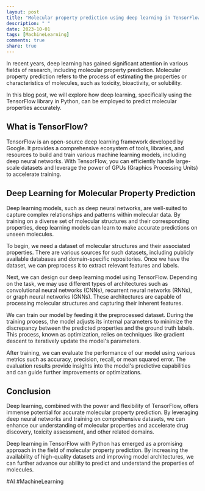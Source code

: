 ```yaml
---
layout: post
title: "Molecular property prediction using deep learning in TensorFlow with Python"
description: " "
date: 2023-10-01
tags: [MachineLearning]
comments: true
share: true
---
```


In recent years, deep learning has gained significant attention in various fields of research, including molecular property prediction. Molecular property prediction refers to the process of estimating the properties or characteristics of molecules, such as toxicity, bioactivity, or solubility.

In this blog post, we will explore how deep learning, specifically using the TensorFlow library in Python, can be employed to predict molecular properties accurately.

## What is TensorFlow?

TensorFlow is an open-source deep learning framework developed by Google. It provides a comprehensive ecosystem of tools, libraries, and resources to build and train various machine learning models, including deep neural networks. With TensorFlow, you can efficiently handle large-scale datasets and leverage the power of GPUs (Graphics Processing Units) to accelerate training.

## Deep Learning for Molecular Property Prediction

Deep learning models, such as deep neural networks, are well-suited to capture complex relationships and patterns within molecular data. By training on a diverse set of molecular structures and their corresponding properties, deep learning models can learn to make accurate predictions on unseen molecules.

To begin, we need a dataset of molecular structures and their associated properties. There are various sources for such datasets, including publicly available databases and domain-specific repositories. Once we have the dataset, we can preprocess it to extract relevant features and labels.

Next, we can design our deep learning model using TensorFlow. Depending on the task, we may use different types of architectures such as convolutional neural networks (CNNs), recurrent neural networks (RNNs), or graph neural networks (GNNs). These architectures are capable of processing molecular structures and capturing their inherent features.

We can train our model by feeding it the preprocessed dataset. During the training process, the model adjusts its internal parameters to minimize the discrepancy between the predicted properties and the ground truth labels. This process, known as optimization, relies on techniques like gradient descent to iteratively update the model's parameters.

After training, we can evaluate the performance of our model using various metrics such as accuracy, precision, recall, or mean squared error. The evaluation results provide insights into the model's predictive capabilities and can guide further improvements or optimizations.

## Conclusion

Deep learning, combined with the power and flexibility of TensorFlow, offers immense potential for accurate molecular property prediction. By leveraging deep neural networks and training on comprehensive datasets, we can enhance our understanding of molecular properties and accelerate drug discovery, toxicity assessment, and other related domains.

Deep learning in TensorFlow with Python has emerged as a promising approach in the field of molecular property prediction. By increasing the availability of high-quality datasets and improving model architectures, we can further advance our ability to predict and understand the properties of molecules.

#AI #MachineLearning
